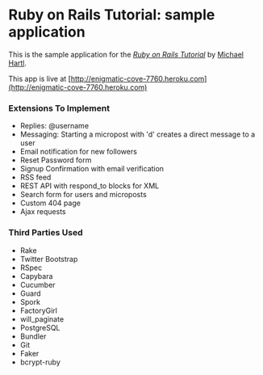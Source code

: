 # Ruby on Rails Tutorial: sample application

This is the sample application for
the [*Ruby on Rails Tutorial*](http://railstutorial.org/)
by [Michael Hartl](http://michaelhartl.com/).

This app is live at 
[http://enigmatic-cove-7760.heroku.com](http://enigmatic-cove-7760.heroku.com)

### Extensions To Implement
* Replies: @username
* Messaging: Starting a micropost with 'd' creates a direct message to a user
* Email notification for new followers
* Reset Password form
* Signup Confirmation with email verification
* RSS feed
* REST API with respond_to blocks for XML
* Search form for users and microposts
* Custom 404 page
* Ajax requests

### Third Parties Used
* Rake
* Twitter Bootstrap
* RSpec
* Capybara
* Cucumber
* Guard
* Spork
* FactoryGirl
* will_paginate
* PostgreSQL
* Bundler
* Git
* Faker
* bcrypt-ruby